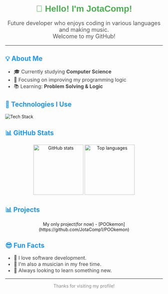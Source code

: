 <!-- README.md para o perfil do GitHub -->

<h1 align="center" style="font-family:Arial, sans-serif; color:#4CAF50;">
  👋 Hello! I'm <strong>JotaComp</strong>!
</h1>

<p align="center" style="font-size: 18px; color: #555;">
  Future developer who enjoys coding in various languages and making music.<br>
  Welcome to my GitHub!
</p>

<hr>

<h2 style="color:#2196F3;">💡 About Me</h2>

<ul style="color:#444; font-size:16px;">
  <li>🎓 Currently studying <strong>Computer Science</strong></li>
  <li>💼 Focusing on improving my programming logic</li>
  <li>📚 Learning: <strong>Problem Solving & Logic</strong></li>
</ul>

<h2 style="color:#2196F3;">🧰 Technologies I Use</h2>

<p>
  <img src="https://skillicons.dev/icons?i=python,git,github" alt="Tech Stack"/>
</p>

<h2 style="color:#2196F3;">📊 GitHub Stats</h2>

<p align="center">
  <img src="https://github-readme-stats.vercel.app/api?username=JotaComp1&show_icons=true&theme=radical" alt="GitHub stats" height="160">
  <img src="https://github-readme-stats.vercel.app/api/top-langs/?username=JotaComp1&layout=compact&theme=radical" alt="Top languages" height="160">
</p>
<h2 style="color:#2196F3;">📊 Projects</h2>

<p align="center">
 My only project(for now) - [POOkemon](https://github.com/JotaComp1/POOkemon)
</p>

<h2 style="color:#2196F3;">😎 Fun Facts</h2>

<ul style="color:#444; font-size:16px;">
  <li>🧠 I love software development.</li>
  <li>🎵 I'm also a musician in my free time.</li>
  <li>🚀 Always looking to learn something new.</li>
</ul>


---



<p align="center" style="color:#888;">
  Thanks for visiting my profile!
</p>
